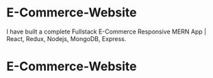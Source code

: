 # E-Commerce-Website
I have built a complete Fullstack E-Commerce Responsive MERN App | React, Redux, Nodejs, MongoDB, Express.
# E-Commerce-Website
